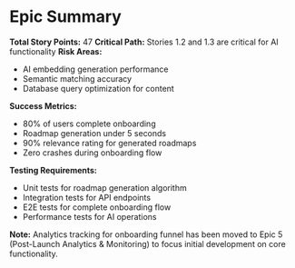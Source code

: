 # Epic Summary
**Total Story Points:** 47
**Critical Path:** Stories 1.2 and 1.3 are critical for AI functionality
**Risk Areas:** 
- AI embedding generation performance
- Semantic matching accuracy
- Database query optimization for content

**Success Metrics:**
- 80% of users complete onboarding
- Roadmap generation under 5 seconds
- 90% relevance rating for generated roadmaps
- Zero crashes during onboarding flow

**Testing Requirements:**
- Unit tests for roadmap generation algorithm
- Integration tests for API endpoints
- E2E tests for complete onboarding flow
- Performance tests for AI operations

**Note:** Analytics tracking for onboarding funnel has been moved to Epic 5 (Post-Launch Analytics & Monitoring) to focus initial development on core functionality.